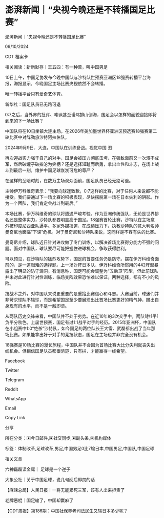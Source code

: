 # 澎湃新闻｜“央视今晚还是不转播国足比赛”

澎湃新闻｜“央视今晚还是不转播国足比赛”

09/10/2024

CDT 档案卡













相关阅读：新新默存｜王五四：有一种苦，叫中国男足

10日上午，中国足协发布今晚中国队与沙特队世预赛亚洲区18强赛转播平台海报，海报显示，今晚国足主场比赛央视依然不会转播。

唯一转播平台只有爱奇艺体育。

新华社：国足队员已无路可退

0:7之后，当外界的批评、嘲讽甚至谩骂排山倒海，国足会以怎样的面貌迎接即将到来的下一场比赛？

中国队将在10日坐镇大连主场，在2026年美加墨世界杯亚洲区预选赛18强赛第二轮比赛中对阵劲旅沙特阿拉伯队。



2024年9月9日，大连，中国队在训练备战。视觉中国 图

再次迎战实力强于自己的对手，国足会被压力彻底击垮，在强敌面前又一次溃不成军，然后破罐子破摔沦为笑柄？还是选择知耻而后勇，拿出血性和斗志，在场上战斗到最后一刻，维护中国足球岌岌可危的尊严？

在这样的至暗时刻，在数万主场观众面前，国足队员已经无路可退。

主帅伊万科维奇表示：“我要向球迷致歉，0:7这样的比赛，对于任何人来说都不能接受。我们要通过下一场比赛的积极表现，尽快摆脱第一场在日本失利的阴影。作为一个团队，我们肯定会战斗到最后。”

本场比赛，伊万科维奇的球队将遭遇严峻考验。作为亚洲传统强队，无论是世界排名还是整体实力，沙特队都要明显高于国足。18强赛首轮比赛，沙特队在主场意外被印度尼西亚队逼平。多家外媒报道，在成绩压力下，执教沙特队的意大利名帅曼奇尼也面临“下课”危机。对于曼奇尼和沙特队来说，这同样是不容有失的比赛。

曼奇尼介绍，球队近日针对进攻做了专门训练，以解决首场比赛得分能力不强的问题。面对中国队，球队要尽可能把握住进球机会，争取获得胜利。

可以预见，在沙特队的猛烈攻势下，国足的首要任务仍是防守。摆在伊万科维奇面前的，是一道艰难的选择题。上一场对阵日本队，伊万科维奇所惯用的442阵型暴露出了明显的防守漏洞。有消息称，国足可能会调整为“五后卫”阵型，但此前球队并未对此进行针对性训练，临场变阵效果恐怕难以保证。两种选择，都有不小的风险。

技战术之外，对中国队来说更重要的是重拾比赛信心和斗志。大赛当前，球迷们并非苛求球队不输球，而是希望国足至少要展现出比首场比赛更好的精气神，踢出自身现有的水平，而不是一触即溃。

从两队历史交锋来看，中国队并不处于劣势。在近10年的3次交手中，两队1胜1平1负平分秋色。上届世预赛，国足有过1:1战平对手的经历。2015年亚洲杯，中国队在小组赛中1:0“绝杀”沙特队，如今国足的两位队长王大雷、武磊都出战了当年那场比赛。如果能拿出好于对手的竞技状态，国足在主场也并非完全没有机会。

18强赛是10场比赛的漫长旅程，中国队并不会因为首场比赛大比分失利就丧失出线机会。但相信国足队员都很清楚，只有拼，才能赢得一线希望。

Facebook

Twitter

Telegram

Reddit

WhatsApp

Email

Copy Link

分享

所在分类：▣今日邮件,▣社交同步,▣副头条,⦿机构媒体

标签：体制改革,足球改革,男足,中国男足0比7输日本,中国男足,中国队,中国足球

相关文章

六神磊磊读金庸｜ 足球是一个逆子

大象公社｜关于中国足球，说几句阅后即焚的话

【麻辣总局】人民日报｜一将无能累死三军，该有人出来担责了

老牌恶棍｜国足输了，中国却赢麻了

【CDT周报】第186期：中国社保养老司法民生又输日本多少呢？